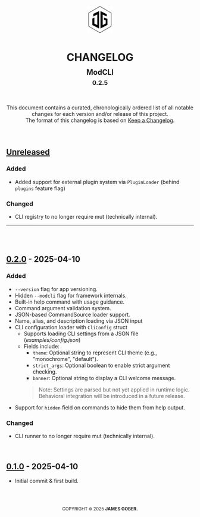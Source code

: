 <div align="center" id="top">
    <picture>
        <source media="(prefers-color-scheme: dark)" srcset="./docs/media/jamesgober-logo-dark.png">
        <img  width="72"  height="72" 
            alt="Official brand mark and logo of James Gober. Image shows JG stylish initials encased in a hexagon outline." 
            src="./docs/media/jamesgober-logo.png">
    </picture>
    <h1>
        <strong>CHANGELOG</strong>
        <sup>
            <br><sub>ModCLI</sub><br>
            <sup><suP>0.2.5</sup></sup>
        </sup>
    </h1>
</div>
<!-- 
/////////// END HEADER
#######################################################################################################
/////////// BEGIN BODY -->
<div align="center">
    This document contains a curated, chronologically ordered list of all notable changes for each version and/or release of this project. 
    <br>
    The format of this changelog is based on <a href="https://keepachangelog.com/en/1.1.0/">Keep a Changelog</a>.
    <br><br><br>
</div>

## [Unreleased]
<div>
    <h3>Added</h3>
    <ul>
       <li>Added support for external plugin system via <code>PluginLoader</code> (behind <code>plugins</code> feature flag)</li>
    </ul>
    <h3>Changed</h3>
    <ul>    
        <li>CLI registry to no longer require mut (technically internal).</li>
    </ul>
    <hr><br><br>
<div>





<!-- 0.2.0
============================================
Initial Commit
============================================-->
## [0.2.0] - 2025-04-10 
<div>
    <h3>Added</h3>
    <ul>
        <li><code>--version</code> flag for app versioning.</li>
        <li>Hidden <code>--modcli</code> flag for framework internals.</li>
        <li>Built-in help command with usage guidance.</li>
        <li>Command argument validation system.</li>
        <li>JSON-based CommandSource loader support.</li>
        <li>Name, alias, and description loading via JSON input</li>
        <li>
            CLI configuration loader with <code>CliConfig</code> struct
            <ul>
                <li>Supports loading CLI settings from a JSON file (<i>examples/config.json</i>)</li>
                <li>
                    Fields include:
                    <ul>
                        <li><code>theme</code>: Optional string to represent CLI theme (e.g., "monochrome", "default").</li>
                        <li><code>strict_args</code>: Optional boolean to enable strict argument checking.</li>
                        <li><code>banner</code>: Optional string to display a CLI welcome message.</li>
                    </ul>
                    <blockquote>Note: Settings are parsed but not yet applied in runtime logic. Behavioral integration will be introduced in a future release.</blockquote>
                </li>
            </ul>
        </li>
        <li>Support for <code>hidden</code> field on commands to hide them from help output.</li>
    </ul>
    <h3>Changed</h3>
    <ul>    
        <li>CLI runner to no longer require mut (technically internal).</li>
    </ul>
    <br>
<div>

<!-- 0.1.0
============================================
Initial Commit
============================================-->
## [0.1.0] - 2025-04-10 
<div>
    <ul>    
        <li>Initial commit &amp; first build.</li>
    </ul>
<div>


<!--
/////////// BEGIN FOOTER
####################################################################################################### -->
[unreleased]: https://github.com/jamesgober/mod-cli/compare/v0.1.0...HEAD
<!-- 
============================================================================
VERSIONS
============================================================================ -->

<!-- 
POST-RELEASE/STABLE GOES HERE
-->


<!--
 PRE-RELEASE =========================================================== -->
[0.1.3]: https://github.com/jamesgober/mod-cli/compare/v0.1.2...v0.1.3
[0.2.0]: https://github.com/jamesgober/mod-cli/compare/v0.1.0...v0.2.0
[0.1.0]: https://github.com/jamesgober/mod-cli/compare/v0.1.0...HEAD




<!--#######################################################################################################
:: COPYRIGHT
============================================================================ -->
<div align="center">
  <br>
  <h2></h2>
  <sup>COPYRIGHT <small>&copy;</small> 2025 <strong>JAMES GOBER.</strong></sup>
</div>